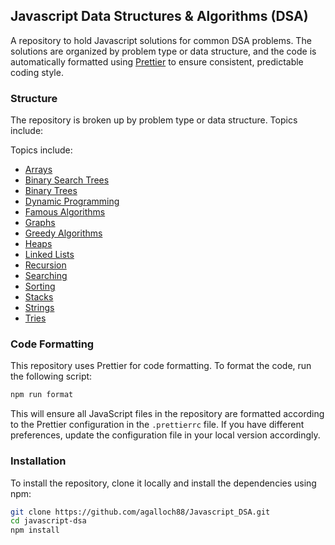 ## Javascript Data Structures & Algorithms (DSA)

A repository to hold Javascript solutions for common DSA problems. The solutions are organized by problem type or data structure, and the code is automatically formatted using [Prettier](https://prettier.io/) to ensure consistent, predictable coding style.

### Structure

The repository is broken up by problem type or data structure. Topics include:

Topics include:
- [Arrays](./Arrays)
- [Binary Search Trees](./BinarySearchTrees)
- [Binary Trees](./BinaryTrees)
- [Dynamic Programming](./DynamicProgramming)
- [Famous Algorithms](./FamousAlgorithms)
- [Graphs](./Graphs)
- [Greedy Algorithms](./GreedyAlgorithms)
- [Heaps](./Heaps)
- [Linked Lists](./LinkedLists)
- [Recursion](./Recursion)
- [Searching](./Searching)
- [Sorting](./Sorting)
- [Stacks](./Stacks)
- [Strings](./Strings)
- [Tries](./Tries)

### Code Formatting

This repository uses Prettier for code formatting. To format the code, run the following script:

```bash
npm run format
```

This will ensure all JavaScript files in the repository are formatted according to the Prettier configuration in the `.prettierrc` file. If you have different preferences, update the configuration file in your local version accordingly.

### Installation

To install the repository, clone it locally and install the dependencies using npm:

```bash
git clone https://github.com/agalloch88/Javascript_DSA.git
cd javascript-dsa
npm install
```